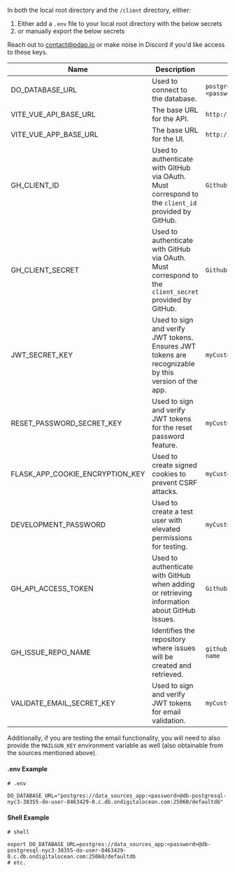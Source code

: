 In both the local root directory and the `/client` directory, either:
1. Either add a `.env` file to your local root directory with the below secrets
2. or manually export the below secrets

Reach out to contact@pdap.io or make noise in Discord if you'd like access to these keys.


| Name                            | Description                                                                                            | Example                                         |
| ------------------------------- | ------------------------------------------------------------------------------------------------------ | ----------------------------------------------- |
| DO_DATABASE_URL                 | Used to connect to the database.                                                                       | `postgres://data_sources_app:<password>@db-url` |
| VITE_VUE_API_BASE_URL           | The base URL for the API.                                                                              | `http://localhost:5000`                         |
| VITE_VUE_APP_BASE_URL           | The base URL for the UI.                                                                               | `http://localhost:8888`                         |
| GH_CLIENT_ID                    | Used to authenticate with GitHub via OAuth. Must correspond to the `client_id` provided by GitHub.     | `GithubProvidedClientId`                        |
| GH_CLIENT_SECRET                | Used to authenticate with GitHub via OAuth. Must correspond to the `client_secret` provided by GitHub. | `GithubProvidedClientSecret`                    |
| JWT_SECRET_KEY                  | Used to sign and verify JWT tokens. Ensures JWT tokens are recognizable by this version of the app.    | `myCustomJwtSecretKey`                          |
| RESET_PASSWORD_SECRET_KEY       | Used to sign and verify JWT tokens for the reset password feature.                                     | `myCustomResetPasswordSecretKey`                |
| FLASK_APP_COOKIE_ENCRYPTION_KEY | Used to create signed cookies to prevent CSRF attacks.                                                 | `myCustomFlaskAppSecretKey`                     |
| DEVELOPMENT_PASSWORD            | Used to create a test user with elevated permissions for testing.                                      | `myCustomDevelopmentPassword`                   |
| GH_API_ACCESS_TOKEN             | Used to authenticate with GitHub when adding or retrieving information about GitHub Issues.            | `GithubProvidedAccessToken`                     |
| GH_ISSUE_REPO_NAME              | Identifies the repository where issues will be created and retrieved.                                  | `github-username/github-repo-name`              |
| VALIDATE_EMAIL_SECRET_KEY       | Used to sign and verify JWT tokens for email validation.                                               | `myCustomValidateEmailSecretKey`                |

Additionally, if you are testing the email functionality, you will need to also provide the `MAILGUN_KEY` environment variable as well (also obtainable from the sources mentioned above).

#### .env Example
```
# .env

DO_DATABASE_URL="postgres://data_sources_app:<password>@db-postgresql-nyc3-38355-do-user-8463429-0.c.db.ondigitalocean.com:25060/defaultdb"

```

#### Shell Example
```shell
# shell

export DO_DATABASE_URL=postgres://data_sources_app:<password>@db-postgresql-nyc3-38355-do-user-8463429-0.c.db.ondigitalocean.com:25060/defaultdb
# etc.
```